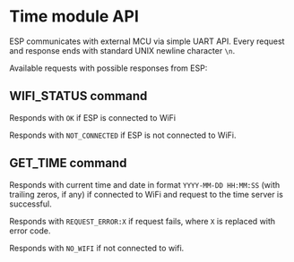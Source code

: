 # Time module API

ESP communicates with external MCU via simple UART API.
Every request and response ends with standard UNIX newline character `\n`.

Available requests with possible responses from ESP:

## WIFI_STATUS command

Responds with `OK` if ESP is connected to WiFi

Responds with `NOT_CONNECTED` if ESP is not connected to WiFi.

## GET_TIME command

Responds with current time and date in format `YYYY-MM-DD HH:MM:SS` (with trailing zeros, if any) if connected to WiFi and request to the time server is successful.

Responds with `REQUEST_ERROR:X` if request fails, where `X` is replaced with error code.

Responds with `NO_WIFI` if not connected to wifi.
